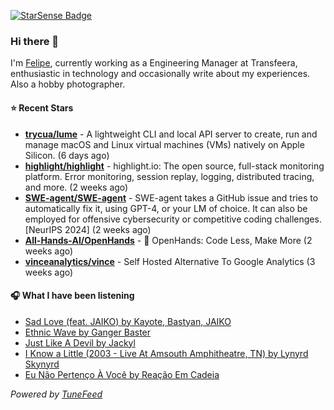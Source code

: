 <a href="https://starsense.app/developer-types" target="_blank"><img src="https://starsense.app/api/badge/?user=valtlfelipe" alt="StarSense Badge"></a>

### Hi there 👋

I'm [Felipe](https://felipevm.com), currently working as a Engineering Manager at Transfeera, enthusiastic in technology and occasionally write about my experiences. Also a hobby photographer.

#### ⭐ Recent Stars
- **[trycua/lume](https://github.com/trycua/lume)** - A lightweight CLI and local API server to create, run and manage macOS and Linux virtual machines (VMs) natively on Apple Silicon. (6 days ago)
- **[highlight/highlight](https://github.com/highlight/highlight)** - highlight.io: The open source, full-stack monitoring platform. Error monitoring, session replay, logging, distributed tracing, and more. (2 weeks ago)
- **[SWE-agent/SWE-agent](https://github.com/SWE-agent/SWE-agent)** - SWE-agent takes a GitHub issue and tries to automatically fix it, using GPT-4, or your LM of choice. It can also be employed for offensive cybersecurity or competitive coding challenges. [NeurIPS 2024]  (2 weeks ago)
- **[All-Hands-AI/OpenHands](https://github.com/All-Hands-AI/OpenHands)** - 🙌 OpenHands: Code Less, Make More (2 weeks ago)
- **[vinceanalytics/vince](https://github.com/vinceanalytics/vince)** - Self Hosted Alternative To Google Analytics (3 weeks ago)

#### 🎧 What I have been listening
- [Sad Love (feat. JAIKO) by Kayote, Bastyan, JAIKO](https://open.spotify.com/track/7ClzJE519FxZeSp2UoTZvt)
- [Ethnic Wave by Ganger Baster](https://open.spotify.com/track/6Q5Y3MuRFUgVcyczREtHnz)
- [Just Like A Devil by Jackyl](https://open.spotify.com/track/1QiMqB28k3FS9WvqsNKunh)
- [I Know a Little (2003 - Live At Amsouth Amphitheatre, TN) by Lynyrd Skynyrd](https://open.spotify.com/track/4oF0t1yTbhbgARvipLApVW)
- [Eu Não Pertenço À Você by Reação Em Cadeia](https://open.spotify.com/track/0E6nXDxzkdaD0SNRCsQdeA)

_Powered by [TuneFeed](https://tunefeed.app?ref=github.com)_


